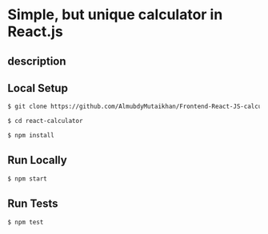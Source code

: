 # Simple, but unique calculator in React.js
## description

## Local Setup

```sh
$ git clone https://github.com/AlmubdyMutaikhan/Frontend-React-JS-calculator.git
```

```sh
$ cd react-calculator
```

```sh
$ npm install
```

## Run Locally

```sh
$ npm start
```

## Run Tests

```sh
$ npm test
```
